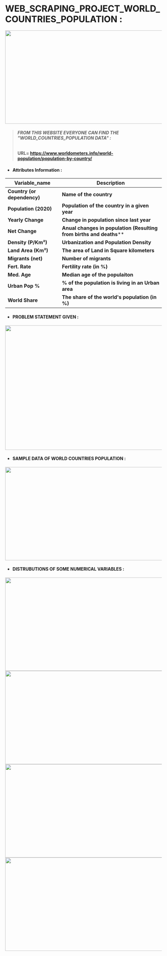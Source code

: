 # **WEB_SCRAPING_PROJECT_WORLD_COUNTRIES_POPULATION :**
<img src= "https://user-images.githubusercontent.com/98200001/171414867-b4f00b6a-50f9-4dc3-af3a-0ff2503595cf.png"  width="750" height="300">


>###### **FROM THIS WEBSITE EVERYONE CAN FIND THE "WORLD_COUNTRIES_POPULATION DATA" :**
>#### URL= https://www.worldometers.info/world-population/population-by-country/ 
>

- #### **Attributes Information :**
| **Variable_name** |**Description** |
| --- | --- |
| **Country (or dependency)** |**Name of the country** |	
| **Population (2020)**	| **Population of the country in a given year** | 
| **Yearly Change**	| **Change in population since last year** |
| **Net Change** | **Anual changes in population (Resulting from births and deaths**** |
|**Density (P/Km²)**| **Urbanization and Population Density** |
| **Land Area (Km²)** | **The area of Land in Square kilometers** |
| **Migrants (net)** |**Number of migrants** |	
| **Fert. Rate** | **Fertility rate (in %)** |   	
| **Med. Age** | **Median age of the populaiton** |	
| **Urban Pop %** |**% of the population is living in an Urban area** |	
| **World Share** | **The share of the world's population (in %)** |


- #### **PROBLEM STATEMENT GIVEN :**
<image src= "https://user-images.githubusercontent.com/98200001/171413567-acb198f2-d82e-4029-a98f-74a1ea65b141.png" width="750" height="400">



- #### **SAMPLE DATA OF WORLD COUNTRIES POPULATION :**
<image src = "https://user-images.githubusercontent.com/98200001/171412360-d270a054-9f82-4ae3-a31a-c6604f852142.png" width="750" height="300">

- #### **DISTRUBUTIONS OF SOME NUMERICAL VARIABLES :**
<image src = "https://user-images.githubusercontent.com/98200001/171419508-4adbf8cc-26e2-44d5-a43c-65f3d44401af.png" width="750" height="300">
<image src = "https://user-images.githubusercontent.com/98200001/171419787-6bec9134-fb0e-4bd6-817f-83520ae47003.png" width="750" height="300">
<image src = "https://user-images.githubusercontent.com/98200001/171419889-1fbaa60f-c50d-47df-b2dc-4f460f9a35e7.png" width="750" height="300">
<image src = "https://user-images.githubusercontent.com/98200001/171420106-c1a64ec1-5c92-4cc0-9458-363543cfb3f4.png" width="750" height="300">
